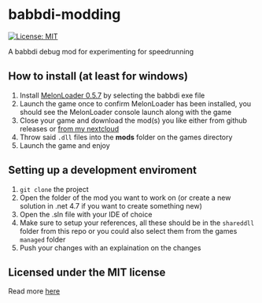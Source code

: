 # babbdi-modding
[![License: MIT](https://img.shields.io/badge/License-MIT-yellow.svg)](https://opensource.org/licenses/MIT)

A babbdi debug mod for experimenting for speedrunning

## How to install (at least for windows)
1. Install [MelonLoader 0.5.7](https://github.com/LavaGang/MelonLoader/releases/tag/v0.5.7) by selecting the babbdi exe file
2. Launch the game once to confirm MelonLoader has been installed, you should see the MelonLoader console launch along with the game
3. Close your game and download the mod(s) you like either from github releases or [from my nextcloud](https://nextcloud.pikachu.systems/s/wDzwbPcHoZNKpng)
4. Throw said ```.dll``` files into the **mods** folder on the games directory
5. Launch the game and enjoy

## Setting up a development enviroment
1. ```git clone``` the project
2. Open the folder of the mod you want to work on (or create a new solution in .net 4.7 if you want to create something new)
3. Open the .sln file with your IDE of choice
4. Make sure to setup your references, all these should be in the ```shareddll``` folder from this repo or you could also select them from the games ```managed``` folder
5. Push your changes with an explaination on the changes

## Licensed under the MIT license
Read more [here](https://github.com/VasilisThePikachu/babbdi-modding/blob/master/LICENSE)
